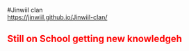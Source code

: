#Jinwiil clan 
<br>
https://jinwiil.github.io/Jinwiil-clan/
<h2 style="color:red"> Still on School getting new knowledgeh</h2>
